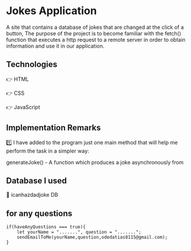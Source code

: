 # Jokes Application
A site that contains a database of jokes that are changed at the click of a button, The purpose of the project is to become familiar with the fetch() function that executes a http request to a remote server in order to obtain information and use it in our application.

## Technologies
👉 HTML

👉 CSS

👉 JavaScript

## Implementation Remarks

1️⃣ I have added to the program just one main method that will help me perform the task in a simpler way:

generateJoke() - A function which produces a joke asynchronously from

## Database I used

🔹 icanhazdadjoke DB

## for any questions

```
if(haveAnyQuestions === true){
    let yourName = ".......", question = ".......";
    sendEmailToMe(yourName,question,odedatias8115@gmail.com);
}
```
 

